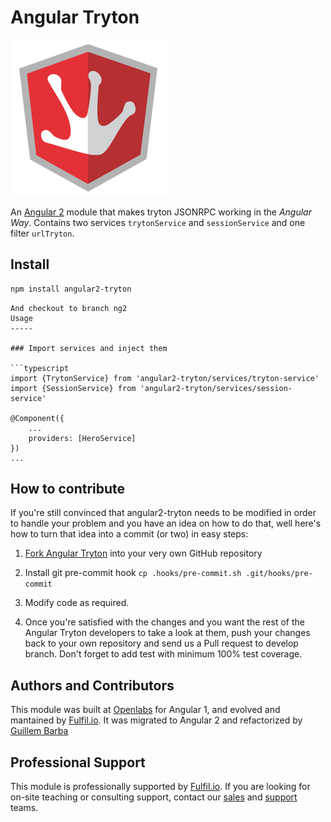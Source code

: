 Angular Tryton
==============

![](example/images/ng-tryton-logo.png)

An [Angular 2](https://github.com/angular/angular) module that makes tryton
JSONRPC working in the *Angular Way*. Contains two services `trytonService` and
`sessionService` and one filter `urlTryton`.


Install
-------
```bash
npm install angular2-tryton
```
```
And checkout to branch ng2
Usage
-----

### Import services and inject them

```typescript
import {TrytonService} from 'angular2-tryton/services/tryton-service'
import {SessionService} from 'angular2-tryton/services/session-service'

@Component({
    ...
    providers: [HeroService]
})
...
```


How to contribute
-----------------

If you're still convinced that angular2-tryton needs to be modified in order to
handle your problem and you have an idea on how to do that, well here's how to
turn that idea into a commit (or two) in easy steps:

1. [Fork Angular Tryton](http://github.com/fulfilio/angular2-tryton) into your
   very own GitHub repository

2. Install git pre-commit hook `cp .hooks/pre-commit.sh .git/hooks/pre-commit`

3. Modify code as required.

4. Once you're satisfied with the changes and you want the rest of the Angular
   Tryton developers to take a look at them, push your changes back to your own
   repository and send us a Pull request to develop branch. Don't forget to add
   test with minimum 100% test coverage.


Authors and Contributors
------------------------

This module was built at [Openlabs](http://www.openlabs.co.in) for Angular 1,
and evolved and mantained by [Fulfil.io](http://www.fulfil.io).
It was migrated to Angular 2 and refactorized by
[Guillem Barba](http://www.guillem.alcarrer.net)


Professional Support
--------------------

This module is professionally supported by [Fulfil.io](http://www.fulfil.io).
If you are looking for on-site teaching or consulting support, contact our
[sales](mailto:sales@fulfil.io) and [support](mailto:support@fulfil.io) teams.
